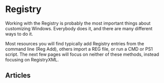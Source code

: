 # Registry

Working with the Registry is probably the most important things about customizing Windows.  Everybody does it, and there are many different ways to do it.

Most resources you will find typically add Registry entries from the command line \(Reg Add\), others import a REG file, or run a CMD or PS1 script.  The next few pages will focus on neither of these methods, instead focusing on RegistryXML.

## Articles



